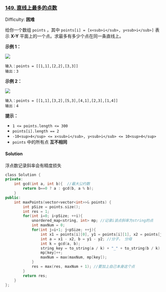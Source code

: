 ### [149\. 直线上最多的点数](https://leetcode-cn.com/problems/max-points-on-a-line/)

Difficulty: **困难**


给你一个数组 `points` ，其中 `points[i] = [x<sub>i</sub>, y<sub>i</sub>]` 表示 **X-Y** 平面上的一个点。求最多有多少个点在同一条直线上。

**示例 1：**

![](https://assets.leetcode.com/uploads/2021/02/25/plane1.jpg)

```
输入：points = [[1,1],[2,2],[3,3]]
输出：3
```

**示例 2：**

![](https://assets.leetcode.com/uploads/2021/02/25/plane2.jpg)

```
输入：points = [[1,1],[3,2],[5,3],[4,1],[2,3],[1,4]]
输出：4
```

**提示：**

*   `1 <= points.length <= 300`
*   `points[i].length == 2`
*   `-10<sup>4</sup> <= x<sub>i</sub>, y<sub>i</sub> <= 10<sup>4</sup>`
*   `points` 中的所有点 **互不相同**


#### Solution

浮点数记录斜率会有精度损失

```cpp
​class Solution {
private:
    int gcd(int a, int b){  //最大公约数
        return b==0 ? a : gcd(b, a % b);
    }
public:
    int maxPoints(vector<vector<int>>& points) {
        int pSize = points.size();
        int res = 1;
        for(int i=0; i<pSize; ++i){
            unordered_map<string, int> mp; //记录i该点斜率为string的点
            int maxNum = 0;
            for(int j=i+1; j<pSize; ++j){
                int x1 = points[i][0], y1 = points[i][1], x2 = points[j][0], y2 = points[j][1];
                int a = x1 - x2, b = y1 - y2; //分子， 分母
                int k = gcd(a, b);
                string key = to_string(a / k) + "_" + to_string(b / k);
                mp[key]++;
                maxNum = max(maxNum, mp[key]);
            }
            res = max(res, maxNum + 1); //要加上自己本身这个点
        }
        return res;
    }
};
```